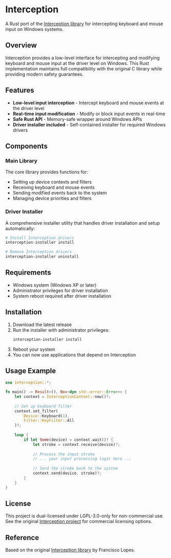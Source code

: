 # Interception

A Rust port of the [Interception library](https://github.com/oblitum/Interception) for intercepting keyboard and mouse input on Windows systems.

## Overview

Interception provides a low-level interface for intercepting and modifying keyboard and mouse input at the driver level on Windows. This Rust implementation maintains full compatibility with the original C library while providing modern safety guarantees.

## Features

- **Low-level input interception** - Intercept keyboard and mouse events at the driver level
- **Real-time input modification** - Modify or block input events in real-time
- **Safe Rust API** - Memory-safe wrapper around Windows APIs
- **Driver installer included** - Self-contained installer for required Windows drivers

## Components

### Main Library

The core library provides functions for:
- Setting up device contexts and filters
- Receiving keyboard and mouse events
- Sending modified events back to the system
- Managing device priorities and filters

### Driver Installer

A comprehensive installer utility that handles driver installation and setup automatically:

```bash
# Install Interception drivers
interception-installer install

# Remove Interception drivers  
interception-installer uninstall
```

## Requirements

- Windows system (Windows XP or later)
- Administrator privileges for driver installation
- System reboot required after driver installation

## Installation

1. Download the latest release
2. Run the installer with administrator privileges:
   ```bash
   interception-installer install
   ```
3. Reboot your system
4. You can now use applications that depend on Interception

## Usage Example

```rust
use interception::*;

fn main() -> Result<(), Box<dyn std::error::Error>> {
    let context = InterceptionContext::new()?;
    
    // Set up keyboard filter
    context.set_filter(
        Device::Keyboard(1),
        Filter::KeyFilter::All
    )?;
    
    loop {
        if let Some(device) = context.wait()? {
            let stroke = context.receive(device)?;
            
            // Process the input stroke
            // ... your input processing logic here ...
            
            // Send the stroke back to the system
            context.send(device, stroke)?;
        }
    }
}
```

## License

This project is dual-licensed under LGPL-3.0-only for non-commercial use. See the original [Interception project](https://github.com/oblitum/Interception) for commercial licensing options.

## Reference

Based on the original [Interception library](https://github.com/oblitum/Interception) by Francisco Lopes.